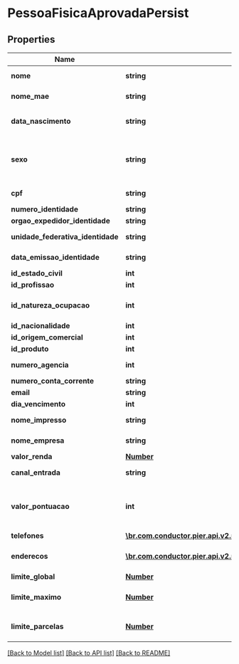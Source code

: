# PessoaFisicaAprovadaPersist

## Properties
Name | Type | Description | Notes
------------ | ------------- | ------------- | -------------
**nome** | **string** | Apresenta o nome completo da pessoa fisica. | 
**nome_mae** | **string** | Apresenta o nome da m\u00C3\u00A3e da pessoa fisica | [optional] 
**data_nascimento** | **string** | Data de Nascimento da Pessoa. Essa data deve ser informada no formato aaaa-MM-dd. | [optional] 
**sexo** | **string** | C\u00C3\u00B3digo de identifica\u00C3\u00A7\u00C3\u00A3o do sexo da Pessoa, quando PF, sendo: (\&quot;M\&quot;: Masculino), (\&quot;F\&quot;: Feminino). | [optional] 
**cpf** | **string** | N\u00C3\u00BAmero do Cadastro de Pessoa Fisica (CPF) | 
**numero_identidade** | **string** | N\u00C3\u00BAmero da Identidade | [optional] 
**orgao_expedidor_identidade** | **string** | Org\u00C3\u00A3o expedidor do RG. | [optional] 
**unidade_federativa_identidade** | **string** | Sigla da Unidade Federativa de onde foi expedido a Identidade | [optional] 
**data_emissao_identidade** | **string** | Data emiss\u00C3\u00A3o da identidade no formato aaaa-MM-dd | [optional] 
**id_estado_civil** | **int** | Id Estado civil da pessoa fisica | [optional] 
**id_profissao** | **int** | Profiss\u00C3\u00A3o da pessoa fisica | [optional] 
**id_natureza_ocupacao** | **int** | Id Natureza Ocupa\u00C3\u00A7\u00C3\u00A3o da pessoa fisica | [optional] 
**id_nacionalidade** | **int** | Id Nacionalidade da pessoa fisica | [optional] 
**id_origem_comercial** | **int** | Id da origem comercial | 
**id_produto** | **int** | Id do produto | 
**numero_agencia** | **int** | N\u00C3\u00BAmero da ag\u00C3\u00AAncia. | [optional] 
**numero_conta_corrente** | **string** | N\u00C3\u00BAmero da conta corrente. | [optional] 
**email** | **string** | Email da pessoa fisica | [optional] 
**dia_vencimento** | **int** | Dia vencimento | 
**nome_impresso** | **string** | Nome que deve ser impresso no cart\u00C3\u00A3o | [optional] 
**nome_empresa** | **string** | Nome que deve ser impresso no cart\u00C3\u00A3o | [optional] 
**valor_renda** | [**Number**](Number.md) | Apresenta o valor da renda compravada | [optional] 
**canal_entrada** | **string** | Indica o canal pelo qual o cadastro do cliente foi realizado | [optional] 
**valor_pontuacao** | **int** | Indica o valor da pontua\u00C3\u00A7\u00C3\u00A3o atribuido ao cliente (caso n\u00C3\u00A3o informado ser\u00C3\u00A1 atribuido o valor = 0) | [optional] 
**telefones** | [**\br.com.conductor.pier.api.v2.model\TelefonePessoaAprovadaPersist[]**](TelefonePessoaAprovadaPersist.md) | Apresenta os telefones da empresa | [optional] 
**enderecos** | [**\br.com.conductor.pier.api.v2.model\EnderecoAprovadoPersist[]**](EnderecoAprovadoPersist.md) | Pode ser informado os seguintes tipos de endere\u00C3\u00A7o: Residencial, Comercial, e Outros | 
**limite_global** | [**Number**](Number.md) | Valor do Limite Global | 
**limite_maximo** | [**Number**](Number.md) | Valor m\u00C3\u00A1ximo do limite de cr\u00C3\u00A9dito para realizar transa\u00C3\u00A7\u00C3\u00B5es | 
**limite_parcelas** | [**Number**](Number.md) | Valor do limite de cr\u00C3\u00A9dito acumulado da soma das parcelas das compras | 

[[Back to Model list]](../README.md#documentation-for-models) [[Back to API list]](../README.md#documentation-for-api-endpoints) [[Back to README]](../README.md)


